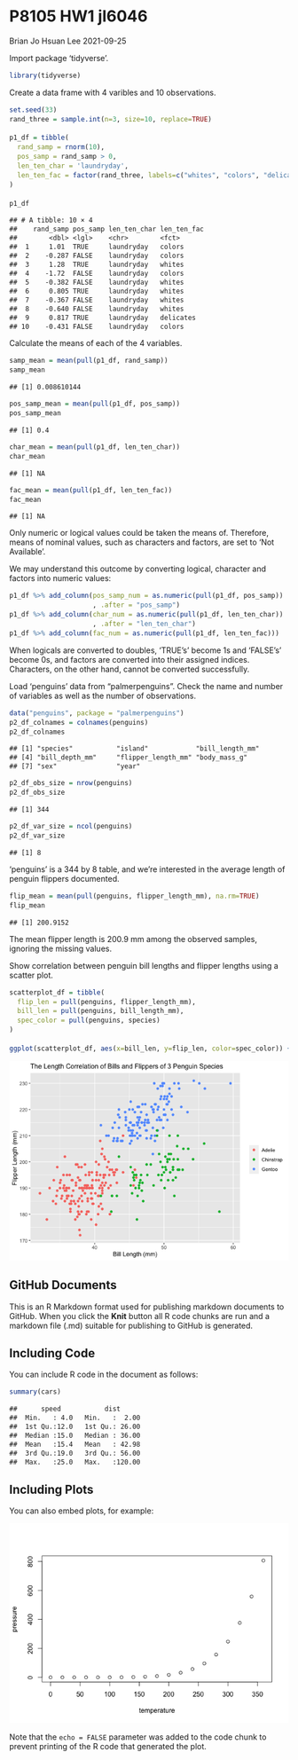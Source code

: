 P8105 HW1 jl6046
================
Brian Jo Hsuan Lee
2021-09-25

Import package ‘tidyverse’.

``` r
library(tidyverse)
```

Create a data frame with 4 varibles and 10 observations.

``` r
set.seed(33)
rand_three = sample.int(n=3, size=10, replace=TRUE)

p1_df = tibble(
  rand_samp = rnorm(10),
  pos_samp = rand_samp > 0,
  len_ten_char = 'laundryday',
  len_ten_fac = factor(rand_three, labels=c("whites", "colors", "delicates"))
)

p1_df
```

    ## # A tibble: 10 × 4
    ##    rand_samp pos_samp len_ten_char len_ten_fac
    ##        <dbl> <lgl>    <chr>        <fct>      
    ##  1     1.01  TRUE     laundryday   colors     
    ##  2    -0.287 FALSE    laundryday   colors     
    ##  3     1.28  TRUE     laundryday   whites     
    ##  4    -1.72  FALSE    laundryday   colors     
    ##  5    -0.382 FALSE    laundryday   whites     
    ##  6     0.805 TRUE     laundryday   whites     
    ##  7    -0.367 FALSE    laundryday   whites     
    ##  8    -0.640 FALSE    laundryday   whites     
    ##  9     0.817 TRUE     laundryday   delicates  
    ## 10    -0.431 FALSE    laundryday   colors

Calculate the means of each of the 4 variables.

``` r
samp_mean = mean(pull(p1_df, rand_samp))
samp_mean
```

    ## [1] 0.008610144

``` r
pos_samp_mean = mean(pull(p1_df, pos_samp))
pos_samp_mean
```

    ## [1] 0.4

``` r
char_mean = mean(pull(p1_df, len_ten_char))
char_mean
```

    ## [1] NA

``` r
fac_mean = mean(pull(p1_df, len_ten_fac))
fac_mean
```

    ## [1] NA

Only numeric or logical values could be taken the means of. Therefore,
means of nominal values, such as characters and factors, are set to ‘Not
Available’.

We may understand this outcome by converting logical, character and
factors into numeric values:

``` r
p1_df %>% add_column(pos_samp_num = as.numeric(pull(p1_df, pos_samp))
                     , .after = "pos_samp")
p1_df %>% add_column(char_num = as.numeric(pull(p1_df, len_ten_char))
                     , .after = "len_ten_char")
p1_df %>% add_column(fac_num = as.numeric(pull(p1_df, len_ten_fac)))
```

When logicals are converted to doubles, ‘TRUE’s’ become 1s and ‘FALSE’s’
become 0s, and factors are converted into their assigned indices.
Characters, on the other hand, cannot be converted successfully.

Load ‘penguins’ data from “palmerpenguins”. Check the name and number of
variables as well as the number of observations.

``` r
data("penguins", package = "palmerpenguins")
p2_df_colnames = colnames(penguins)
p2_df_colnames
```

    ## [1] "species"           "island"            "bill_length_mm"   
    ## [4] "bill_depth_mm"     "flipper_length_mm" "body_mass_g"      
    ## [7] "sex"               "year"

``` r
p2_df_obs_size = nrow(penguins)
p2_df_obs_size
```

    ## [1] 344

``` r
p2_df_var_size = ncol(penguins)
p2_df_var_size
```

    ## [1] 8

‘penguins’ is a 344 by 8 table, and we’re interested in the average
length of penguin flippers documented.

``` r
flip_mean = mean(pull(penguins, flipper_length_mm), na.rm=TRUE)
flip_mean
```

    ## [1] 200.9152

The mean flipper length is 200.9 mm among the observed samples, ignoring
the missing values.

Show correlation between penguin bill lengths and flipper lengths using
a scatter plot.

``` r
scatterplot_df = tibble(
  flip_len = pull(penguins, flipper_length_mm),
  bill_len = pull(penguins, bill_length_mm),
  spec_color = pull(penguins, species)
)

ggplot(scatterplot_df, aes(x=bill_len, y=flip_len, color=spec_color)) + geom_point() + labs(title="The Length Correlation of Bills and Flippers of 3 Penguin Species") + ylab("Flipper Length (mm)") + xlab("Bill Length (mm)") + theme(legend.title = element_blank()) + theme(plot.title = element_text(size=12))
```

![](p8105_hw1_jl6046_files/figure-gfm/unnamed-chunk-7-1.png)<!-- -->

## GitHub Documents

This is an R Markdown format used for publishing markdown documents to
GitHub. When you click the **Knit** button all R code chunks are run and
a markdown file (.md) suitable for publishing to GitHub is generated.

## Including Code

You can include R code in the document as follows:

``` r
summary(cars)
```

    ##      speed           dist       
    ##  Min.   : 4.0   Min.   :  2.00  
    ##  1st Qu.:12.0   1st Qu.: 26.00  
    ##  Median :15.0   Median : 36.00  
    ##  Mean   :15.4   Mean   : 42.98  
    ##  3rd Qu.:19.0   3rd Qu.: 56.00  
    ##  Max.   :25.0   Max.   :120.00

## Including Plots

You can also embed plots, for example:

![](p8105_hw1_jl6046_files/figure-gfm/pressure-1.png)<!-- -->

Note that the `echo = FALSE` parameter was added to the code chunk to
prevent printing of the R code that generated the plot.
